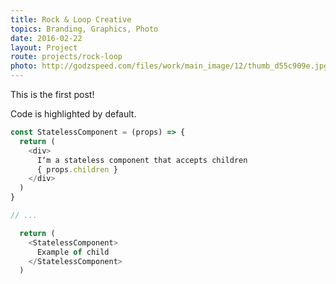 ```yaml
---
title: Rock & Loop Creative
topics: Branding, Graphics, Photo
date: 2016-02-22
layout: Project
route: projects/rock-loop
photo: http://godzspeed.com/files/work/main_image/12/thumb_d55c909e.jpg
---
```


This is the first post!

Code is highlighted by default.

```js
const StatelessComponent = (props) => {
  return (
    <div>
      I‘m a stateless component that accepts children
      { props.children }
    </div>
  )
}

// ...

  return (
    <StatelessComponent>
      Example of child
    </StatelessComponent>
  )
```
